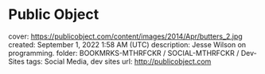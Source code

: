 # Public Object

cover: https://publicobject.com/content/images/2014/Apr/butters_2.jpg
created: September 1, 2022 1:58 AM (UTC)
description: Jesse Wilson on programming.
folder: BOOKMRKS-MTHRFCKR / SOCIAL-MTHRFCKR / Dev-Sites
tags: Social Media, dev sites
url: http://publicobject.com